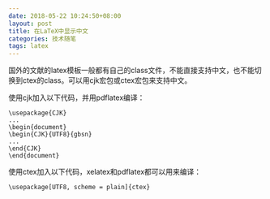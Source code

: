 ```yaml
---
date: 2018-05-22 10:24:50+08:00
layout: post
title: 在LaTeX中显示中文
categories: 技术随笔
tags: latex
---
```


国外的文献的latex模板一般都有自己的class文件，不能直接支持中文，也不能切换到ctex的class。可以用cjk宏包或ctex宏包来支持中文。

使用cjk加入以下代码，并用pdflatex编译：

```
\usepackage{CJK}
...
\begin{document}
\begin{CJK}{UTF8}{gbsn}
...
\end{CJK}
\end{document}
```


使用ctex加入以下代码，xelatex和pdflatex都可以用来编译：

`\usepackage[UTF8, scheme = plain]{ctex}`


